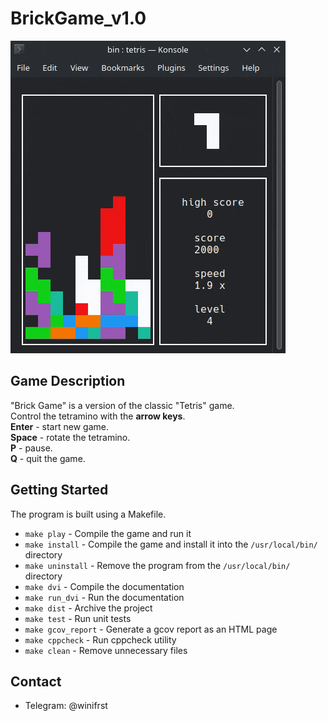  # BrickGame_v1.0

![gameplay](misc/images/gameplay.gif)  

 ## Game Description  
 "Brick Game" is a version of the classic "Tetris" game.  
 Control the tetramino with the **arrow keys**.  
 **Enter** - start new game.  
 **Space** - rotate the tetramino.  
 **P** - pause.  
 **Q** - quit the game.  

 ## Getting Started  
 The program is built using a Makefile.  

* `make play` - Compile the game and run it  
* `make install` - Compile the game and install it into the `/usr/local/bin/` directory  
* `make uninstall` - Remove the program from the `/usr/local/bin/` directory  
* `make dvi` - Compile the documentation  
* `make run_dvi` - Run the documentation  
* `make dist` - Archive the project  
* `make test` - Run unit tests  
* `make gcov_report` - Generate a gcov report as an HTML page  
* `make cppcheck` - Run cppcheck utility  
* `make clean` - Remove unnecessary files  

 ## Contact  
 - Telegram: @winifrst  
